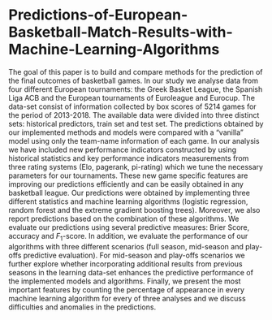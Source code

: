 # Predictions-of-European-Basketball-Match-Results-with-Machine-Learning-Algorithms

The goal of this paper is to build and compare methods for the prediction of the final outcomes of basketball games. In our study we analyse data from four different European tournaments: the Greek Basket League, the Spanish Liga ACB and the European tournaments of Euroleague and Eurocup. The data-set consist of information collected by box scores of 5214 games for the period of  2013-2018. The available data were divided into three distinct sets: historical predictors, train set and  test set. The predictions obtained by our implemented methods and models were compared with a “vanilla” model using only the team-name information of each game. In our analysis we have included new performance indicators constructed by using historical statistics and key performance indicators measurements from three rating systems (Elo, pagerank, pi-rating) which we tune the necessary parameters for our tournaments. These new game specific features are improving our predictions efficiently and can be easily obtained in any basketball league. Our predictions were obtained by implementing three different statistics and machine learning algorithms (logistic regression, random forest and the extreme gradient boosting trees). Moreover,  we also report predictions based on the combination of these algorithms. We evaluate our predictions using several predictive measures: Brier Score, accuracy and $F_1$-score. In addition, we evaluate the performance of our algorithms with three different scenarios (full season, mid-season and play-offs predictive evaluation). 
    For mid-season and play-offs scenarios we further explore whether incorporating additional results from previous seasons in the learning data-set enhances the  predictive performance of the implemented models and algorithms. 
    Finally, we present the  most important features by counting the percentage  of appearance in every machine learning algorithm for every of three analyses and we discuss difficulties and anomalies in the predictions. 

